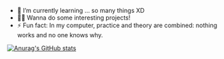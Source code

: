 <!-- - 🌴 I’m currently-->
- 🌱 I’m currently learning ... so many things XD
- 🐱‍💻 Wanna do some interesting projects!
- ⚡ Fun fact: In my computer, practice and theory are combined: nothing works and no one knows why.

[![Anurag's GitHub stats](https://github-readme-stats.vercel.app/api?username=yuban00018&theme=vision-friendly-dark)](https://github.com/anuraghazra/github-readme-stats)

<!--
- 👯 I’m looking to collaborate on )
- 🤔 I’m looking for help with ...
- 💬 Ask me about ...
- 📫 How to reach me: ...
- 😄 Pronouns: ...
-->
